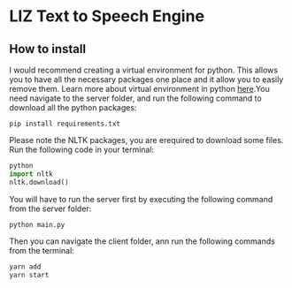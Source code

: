 # LIZ Text to Speech Engine

## How to install



I would recommend creating a virtual environment for python. This allows you to have all the necessary packages one place and it allow you to easily remove them. Learn more about virtual environment in python [here](https://uoa-eresearch.github.io/eresearch-cookbook/recipe/2014/11/26/python-virtual-env/).You need navigate to the server folder, and run the following command to download all the python packages:
```
pip install requirements.txt
```

Please note the NLTK packages, you are erequired to download some files. Run the following code in your terminal:
```python
python
import nltk
nltk.download()
```

You will have to run the server first by executing the following command from the server folder:
```
python main.py
```

Then you can navigate the client folder, ann run the following commands from the terminal:
```cmd
yarn add
yarn start
```

